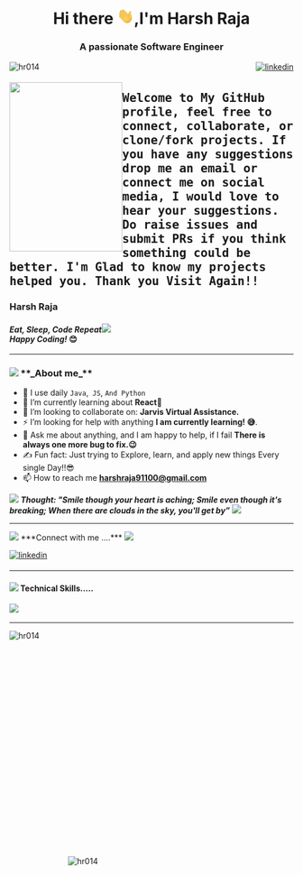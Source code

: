 <h1 align="center">Hi there <img src="https://raw.githubusercontent.com/ABSphreak/ABSphreak/master/gifs/Hi.gif" width="30px">,I'm Harsh Raja</h1>
<h3 align="center">A passionate Software Engineer</h3>


<p align="right"> <img src="https://komarev.com/ghpvc/?username=hr014&label=Profile%20views&color=0e75b6&style=flat" alt="hr014" align= "left"/>
<a href="https://linkedin.com/in/harsh-raja-91100r" target="_blank">
<img src=https://img.shields.io/badge/linkedin-%2300acee.svg?color=405DE6&style=for-the-badge&logo=linkedin&logoColor=white alt=linkedin style="margin-bottom: 5px;" />
</a>
</p>


<p> <img src="https://skymerindia.com/wp-content/uploads/2023/07/skymerindia.com_.jpg" align= "left" width="200" height="300"/> </p>

<p align="center"><h2><samp><strong>Welcome to My GitHub profile, feel free to connect, collaborate, or clone/fork 
projects. If you have any suggestions drop me an email or connect me on social media, 
I would love to hear your suggestions. Do raise issues and submit PRs if you think 
something could be better. I'm Glad to know my projects helped you. 
Thank you Visit Again!!</strong></samp></h2><h3>Harsh Raja</h3>

<h4><i>Eat, Sleep, Code Repeat<img src="https://media.giphy.com/media/qjqUcgIyRjsl2/giphy.gif" width="50"/><br>Happy Coding!</i> 😊</h4>
<hr>


<p align="Left"><h3> <img src="https://media.giphy.com/media/iY8CRBdQXODJSCERIr/giphy.gif" width="30px">&nbsp;**_About me_**</h3></p>

- 🤔 I use daily `Java`,` JS`, `And Python`
- 🔭 I’m currently learning about **React**🥰<br>
- 🌱 I’m looking to collaborate on: **Jarvis Virtual Assistance.**
- ⚡ I’m looking for help with anything **I am currently learning! 😅**.
- 💬 Ask me about anything, and I am happy to help, if I fail **There is always one more bug to fix.😉**<br>
- ✍️ Fun fact: Just trying to Explore, learn, and apply new things Every single Day!!😎<be>
- 📫 How to reach me **harshraja91100@gmail.com**<br>

<img src="https://media.giphy.com/media/gH3LO09IOiZIqePwv9/giphy.gif" width="50" /> <b><i align="center">Thought: "Smile though your heart is aching; Smile even though it's breaking; When there are clouds in the sky, you'll get by”</i></b> <img src="https://media.giphy.com/media/qjqUcgIyRjsl2/giphy.gif" width="50" />

<hr>
<img src="https://media.giphy.com/media/iY8CRBdQXODJSCERIr/giphy.gif" width="30px">&nbsp;***Connect with me ....*** <img src='https://raw.githubusercontent.com/ShahriarShafin/ShahriarShafin/main/Assets/handshake.gif' width="70px">
<p>
  
<a href="https://linkedin.com/in/harsh-raja-91100r" target="_blank">
<img src=https://img.shields.io/badge/linkedin-%2300acee.svg?color=405DE6&style=for-the-badge&logo=linkedin&logoColor=white alt=linkedin style="margin-bottom: 5px;" />
</a>
</p>

<hr>
<h4><img src="https://media.giphy.com/media/iY8CRBdQXODJSCERIr/giphy.gif" width="30px">&nbsp;Technical Skills.....</h4>
<p >
   <a href="https://skillicons.dev">
    <img src="https://skillicons.dev/icons?i=java,spring,python,html,css,js,jquery,bootstrap,tailwind,react,nodejs,expressjs,gcp,aws,azure,mysql,postgresql,mongodb,firebase,ai,tensorflow,docker,github,postman,replit,linux,git,=8" />

</p>

<hr>
<p><img align="left" src="https://github-readme-stats.vercel.app/api?username=hr014&show_icons=true&locale=en" alt="hr014"  width="400" height="400" /></p>
<p><img align="right" src="https://github-readme-streak-stats.herokuapp.com/?user=hr014&" alt="hr014"  width="400" height="400"/></p>
